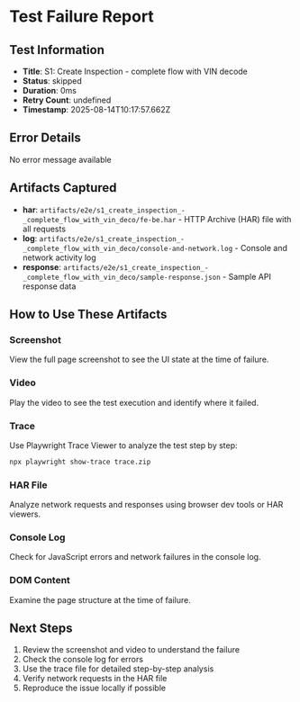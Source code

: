 # Test Failure Report

## Test Information
- **Title**: S1: Create Inspection - complete flow with VIN decode
- **Status**: skipped
- **Duration**: 0ms
- **Retry Count**: undefined
- **Timestamp**: 2025-08-14T10:17:57.662Z

## Error Details
No error message available

## Artifacts Captured
- **har**: `artifacts/e2e/s1_create_inspection_-_complete_flow_with_vin_deco/fe-be.har` - HTTP Archive (HAR) file with all requests
- **log**: `artifacts/e2e/s1_create_inspection_-_complete_flow_with_vin_deco/console-and-network.log` - Console and network activity log
- **response**: `artifacts/e2e/s1_create_inspection_-_complete_flow_with_vin_deco/sample-response.json` - Sample API response data

## How to Use These Artifacts

### Screenshot
View the full page screenshot to see the UI state at the time of failure.

### Video
Play the video to see the test execution and identify where it failed.

### Trace
Use Playwright Trace Viewer to analyze the test step by step:
```bash
npx playwright show-trace trace.zip
```

### HAR File
Analyze network requests and responses using browser dev tools or HAR viewers.

### Console Log
Check for JavaScript errors and network failures in the console log.

### DOM Content
Examine the page structure at the time of failure.

## Next Steps
1. Review the screenshot and video to understand the failure
2. Check the console log for errors
3. Use the trace file for detailed step-by-step analysis
4. Verify network requests in the HAR file
5. Reproduce the issue locally if possible
